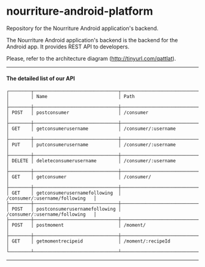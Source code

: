 nourriture-android-platform
===========================

Repository for the Nourriture Android application's backend.

The Nourriture Android application's backend is the backend for the Android app. It provides REST API to developers.

Please, refer to the architecture diagram (http://tinyurl.com/qattlat).

********************************************

#### The detailed list of our API
	   
	┌────────┬───────────────────────────────┬─────────────────────────────────┐
	│        │ Name                          │ Path                            │
	├────────┼───────────────────────────────┼─────────────────────────────────┤
	│ POST   │ postconsumer                  │ /consumer                       │
	├────────┼───────────────────────────────┼─────────────────────────────────┤
	│ GET    │ getconsumerusername           │ /consumer/:username             │
	├────────┼───────────────────────────────┼─────────────────────────────────┤
	│ PUT    │ putconsumerusername           │ /consumer/:username             │
	├────────┼───────────────────────────────┼─────────────────────────────────┤
	│ DELETE │ deleteconsumerusername        │ /consumer/:username             │
	├────────┼───────────────────────────────┼─────────────────────────────────┤
	│ GET    │ getconsumer                   │ /consumer/                      │
	├────────┼───────────────────────────────┼─────────────────────────────────┤
	│ GET    │ getconsumerusernamefollowing  │ /consumer/:username/following   │
	├────────┼───────────────────────────────┼─────────────────────────────────┤
	│ POST   │ postconsumerusernamefollowing │ /consumer/:username/following   │
	├────────┼───────────────────────────────┼─────────────────────────────────┤
	│ POST   │ postmoment                    │ /moment/                        │
	├────────┼───────────────────────────────┼─────────────────────────────────┤
	│ GET    │ getmomentrecipeid             │ /moment/:recipeId               │
	└────────┴───────────────────────────────┴─────────────────────────────────┘
********************************************
